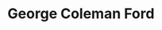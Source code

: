 ---
title: "George Coleman Ford"
url: /travelers-rest/george-coleman-ford-plaza-drive/
shop: car
---